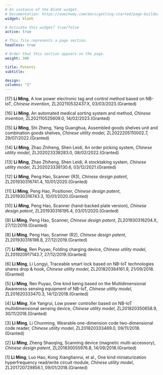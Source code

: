 ```yaml
---
# An instance of the Blank widget.
# Documentation: https://wowchemy.com/docs/getting-started/page-builder/
widget: blank

# Activate this widget? true/false
active: true

# This file represents a page section.
headless: true

# Order that this section appears on the page.
weight: 300

title: Patents
subtitle: 

design:
columns: "1"
---
```

[17] **Li Ming**, A low power electronic tag and control method based on NB-IoT, *Chinese invention*, ZL202110532437.X, 03/03/2023.(Granted)

[16] **Li Ming**, An automated medical sorting system and method, *Chinese invention*, ZL202110525609.0, 14/02/2023.(Granted)

[15] **Li Ming**, Shi Zheng, Yang Guanghua, Assembled goods shelves unit and combination goods shelves, *Chinese utility model*, ZL2022205110002.7, 29/07/2022.(Granted)

[14] **Li Ming**, Zhao Zhiheng, Shen Leidi, An order picking system, *Chinese utility model*, ZL202023338283.0, 08/02/2022.(Granted)

[13] **Li Ming**, Zhao Zhiheng, Shen Leidi, A stocktaking system, *Chinese utility model*, ZL202023338130.6, 03/12/2021.(Granted)

[12] **Li Ming**, Peng Hao, Scanner (R3), *Chinese design patent*, ZL201930316741.4, 10/01/2020.(Granted)

[11] **Li Ming**, Peng Hao, Positioner, *Chinese design patent*, ZL201930316743.3, 10/01/2020.(Granted)

[10] **Li Ming**, Peng Hao, Scanner (hand-backed plate version), *Chinese design patent*, ZL201930316195.4, 03/01/2020.(Granted)

[9] **Li Ming**, Peng Hao, Scanner, *Chinese design patent*, ZL201930316204.X, 27/12/2019.(Granted)

[8] **Li Ming**, Peng Hao, Scanner (R2), *Chinese design patent*, ZL201930316198.8, 27/12/2019.(Granted)

[7] **Li Ming**, Ren Puyao, Folding charging device, *Chinese utility model*, ZL201920917143.7, 27/12/2019.(Granted)

[6] **Li Ming**, Li Longyi, Traceable smart lock based on NB-IoT technologies shares drop & hook, *Chinese utility model*, ZL201820384161.9, 21/09/2018.(Granted)

[5] **Li Ming**, Ren Puyao, One kind being based on the Multidimensional Awareness sensing equipment of NB-IoT, *Chinese utility model*, ZL201820333470.3, 14/12/2018.(Granted)

[4] **Li Ming**, Xie Yangrui, Low power controller based on NB-IoT multidimensional sensing device, *Chinese utility model*, ZL201820350658.9, 30/11/2018.(Granted)

[3] **Li Ming**, Li Chunming, Wearable one-dimension code two-dimensional code reader, *Chinese utility model*, ZL201820333469.0, 09/11/2018.(Granted)

[2] **Li Ming**, Zheng Shaoqing, Scanning device (magnetic multi-accessory), *Chinese design patent*, ZL201830055976.8, 14/09/2018.(Granted)

[1] **Li Ming**, Luo Hao, Kong Xiangtianrui, et al., One kind miniaturization hyperfrequency read/write circuit module, *Chinese utility model*, ZL201720729856.1, 09/01/2018.(Granted)

